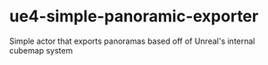 # ue4-simple-panoramic-exporter
Simple actor that exports panoramas based off of Unreal's internal cubemap system
